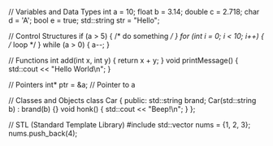 // Variables and Data Types
int a = 10;
float b = 3.14;
double c = 2.718;
char d = 'A';
bool e = true;
std::string str = "Hello";

// Control Structures
if (a > 5) { /* do something */ }
for (int i = 0; i < 10; i++) { /* loop */ }
while (a > 0) { a--; }

// Functions
int add(int x, int y) { return x + y; }
void printMessage() { std::cout << "Hello World\n"; }

// Pointers
int* ptr = &a; // Pointer to a

// Classes and Objects
class Car {
public:
    std::string brand;
    Car(std::string b) : brand(b) {}
    void honk() { std::cout << "Beep!\n"; }
};

// STL (Standard Template Library)
#include <vector>
std::vector<int> nums = {1, 2, 3};
nums.push_back(4);

